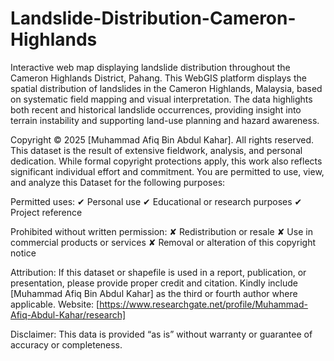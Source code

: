 # Landslide-Distribution-Cameron-Highlands
Interactive web map displaying landslide distribution throughout the Cameron Highlands District, Pahang.
This WebGIS platform displays the spatial distribution of landslides in the Cameron Highlands, Malaysia, based on systematic field mapping and visual interpretation. The data highlights both recent and historical landslide occurrences, providing insight into terrain instability and supporting land-use planning and hazard awareness.

Copyright © 2025 [Muhammad Afiq Bin Abdul Kahar]. All rights reserved.
This dataset is the result of extensive fieldwork, analysis, and personal dedication. While formal copyright protections apply, this work also reflects significant individual effort and commitment.
You are permitted to use, view, and analyze this Dataset for the following purposes:

Permitted uses:
✔ Personal use
✔ Educational or research purposes
✔ Project reference

Prohibited without written permission:
✘ Redistribution or resale
✘ Use in commercial products or services
✘ Removal or alteration of this copyright notice

Attribution:
If this dataset or shapefile is used in a report, publication, or presentation, please provide proper credit and citation. Kindly include [Muhammad Afiq Bin Abdul Kahar] as the third or fourth author where applicable.
Website: [https://www.researchgate.net/profile/Muhammad-Afiq-Abdul-Kahar/research]

Disclaimer:
This data is provided “as is” without warranty or guarantee of accuracy or completeness.
